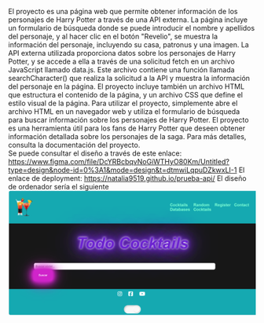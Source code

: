 El proyecto es una página web que permite obtener información de los personajes de Harry Potter a través de una API externa. La página incluye un formulario de búsqueda donde se puede introducir el nombre y apellidos del personaje, y al hacer clic en el botón "Revelio", se muestra la información del personaje, incluyendo su casa, patronus y una imagen. La API externa utilizada proporciona datos sobre los personajes de Harry Potter, y se accede a ella a través de una solicitud fetch en un archivo JavaScript llamado data.js. Este archivo contiene una función llamada searchCharacter() que realiza la solicitud a la API y muestra la información del personaje en la página. El proyecto incluye también un archivo HTML que estructura el contenido de la página, y un archivo CSS que define el estilo visual de la página. Para utilizar el proyecto, simplemente abre el archivo HTML en un navegador web y utiliza el formulario de búsqueda para buscar información sobre los personajes de Harry Potter. El proyecto es una herramienta útil para los fans de Harry Potter que deseen obtener información detallada sobre los personajes de la saga. Para más detalles, consulta la documentación del proyecto.
<br>
Se puede consultar el diseño a través de este enlace: https://www.figma.com/file/DcYRBcbqvNoGiWTHyO80Km/Untitled?type=design&node-id=0%3A1&mode=design&t=dtmwiLqpuDZkwxLI-1 El enlace de deployment: https://natalia9519.github.io/prueba-api/ El diseño de ordenador sería el siguiente
<br>
![prueba](./imagen/Captura%20de%20pantalla%202023-12-02%20201400.png)
